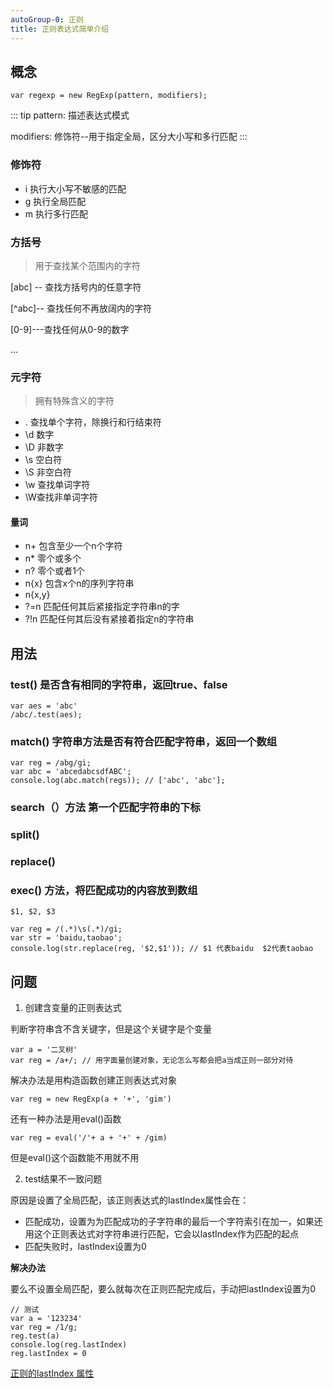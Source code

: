 ```yaml
---
autoGroup-0: 正则
title: 正则表达式简单介绍
---
```


## 概念

```
var regexp = new RegExp(pattern, modifiers);
```
::: tip
pattern: 描述表达式模式

modifiers: 修饰符--用于指定全局，区分大小写和多行匹配
:::

### 修饰符
+ i 执行大小写不敏感的匹配
+ g 执行全局匹配
+ m 执行多行匹配

### 方括号
> 用于查找某个范围内的字符

[abc] -- 查找方括号内的任意字符

[^abc]-- 查找任何不再放阔内的字符

[0-9]---查找任何从0-9的数字

...

### 元字符

> 拥有特殊含义的字符

+ . 查找单个字符，除换行和行结束符
+ \d 数字
+ \D 非数字
+ \s 空白符
+ \S 非空白符
+ \w 查找单词字符
+ \W查找非单词字符

#### 量词

+ n+ 包含至少一个n个字符
+ n* 零个或多个
+ n? 零个或者1个
+ n{x} 包含x个n的序列字符串
+ n{x,y}
+ ?=n 匹配任何其后紧接指定字符串n的字
+ ?!n 匹配任何其后没有紧接着指定n的字符串

## 用法

### test() 是否含有相同的字符串，返回true、false

```
var aes = 'abc'
/abc/.test(aes);
```

### match() 字符串方法是否有符合匹配字符串，返回一个数组

```
var reg = /abg/gi;
var abc = 'abcedabcsdfABC';
console.log(abc.match(regs)); // ['abc', 'abc'];
```

### search（）方法 第一个匹配字符串的下标
### split()
### replace()
### exec() 方法，将匹配成功的内容放到数组

```
$1, $2, $3

var reg = /(.*)\s(.*)/gi;
var str = 'baidu,taobao';
console.log(str.replace(reg, '$2,$1')); // $1 代表baidu  $2代表taobao
```

## 问题
1. 创建含变量的正则表达式

  判断字符串含不含关键字，但是这个关键字是个变量
  ```
  var a = '二叉树'
  var reg = /a+/; // 用字面量创建对象，无论怎么写都会把a当成正则一部分对待
  ```
  解决办法是用构造函数创建正则表达式对象
  ```
  var reg = new RegExp(a + '+', 'gim')
  ```
  还有一种办法是用eval()函数
  ```
  var reg = eval('/'+ a + '+' + /gim)
  ```
  但是eval()这个函数能不用就不用

2. test结果不一致问题

  原因是设置了全局匹配，该正则表达式的lastIndex属性会在：
  - 匹配成功，设置为为匹配成功的子字符串的最后一个字符索引在加一，如果还用这个正则表达式对字符串进行匹配，它会以lastIndex作为匹配的起点
  - 匹配失败时，lastIndex设置为0

  **解决办法**

  要么不设置全局匹配，要么就每次在正则匹配完成后，手动把lastIndex设置为0
  ```
  // 测试
  var a = '123234'
  var reg = /1/g;
  reg.test(a)
  console.log(reg.lastIndex)
  reg.lastIndex = 0
  ```
  
  [正则的lastIndex 属性](https://www.cnblogs.com/aidixie/p/11271186.html)

